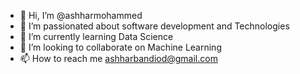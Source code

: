 - 👋 Hi, I’m @ashharmohammed
- 👀 I’m passionated about software development and Technologies
- 🌱 I’m currently learning Data Science
- 💞️ I’m looking to collaborate on Machine Learning
- 📫 How to reach me ashharbandiod@gmail.com

<!---
ashharmohammed/ashharmohammed is a ✨ special ✨ repository because its `README.md` (this file) appears on your GitHub profile.
You can click the Preview link to take a look at your changes.
--->
